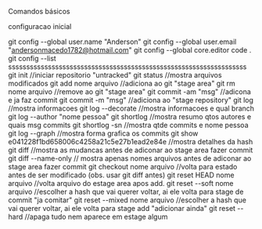 Comandos básicos

configuracao inicial

git config --global user.name "Anderson"
git config --global user.email "andersonmacedo1782@hotmail.com"
git config --global core.editor code .
git config --list
ssssssssssssssssssssssssssssssssssssssssssssssssssssssssssssssssss
git init //iniciar repositorio "untracked"
git status //mostra arquivos modificados 
git add nome arquivo //adiciona ao git "stage area"
git rm nome arquivo //remove ao git "stage area"
git commit -am "msg" //adicona e ja faz commit
git commit -m "msg" //adiciona ao "stage repository"
git log //mostra informacoes
git log --decorate //mostra informacoes e qual branch
git log --author "nome pessoa"
git shortlog //mostra resumo qtos autores e quais msg commits
git shortlog -sn //mostra qtde commits e nome pessoa
git log --graph //mostra forma grafica os commits
git show e041228f1bd658006c4258a21c5e27b1ead2e84e //mostra detalhes da hash
git diff //mostra as mudancas antes de adiconar ao stage area fazer commit
git diff --name-only // mostra apenas nomes arquivos antes de adiconar ao stage area fazer commit
git checkout nome arquivo //volta para estado antes de ser modificado (obs. usar git diff antes)
git reset HEAD nome arquivo //volta arquivo do estage area apos add.
git reset --soft nome arquivo //escolher a hash que vai querer voltar, ai ele volta para stage de commit "ja comitar"
git reset --mixed nome arquivo //escolher a hash que vai querer voltar, ai ele volta para stage add "adicionar ainda"
git reset --hard //apaga tudo nem aparece em estage algum